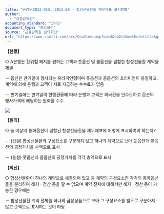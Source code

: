 ```yaml
---
title: "금감원2013-015, 2013.08 - 합성선물환의 재무제표 표시방법"
author:
  - "금융감독원"
acounting_standard: "IFRS"
document_type: "질의회신"
source: "금융감독원 질의회신"
url: "https://www.samili.com/acc/QnaView.asp?op=3&op2=1&method=title&group=2122-15;1&orgcode=1&searchword=&page=7&code=%EA%B8%88%EA%B0%90%EC%9B%902013%2D015%3A201308"
---
```

**【현황】**

○ A은행은 환위험 헤지를 원하는 고객과 풋옵션 및 콜옵션을 결합한 합성선물환 계약을 체결

－ 옵션은 만기일에 행사되는 유러피언형이며 풋옵션과 콜옵션의 프리미엄이 동일하고, 계약에 의해 은행과 고객이 서로 지급하는 수수료가 없음

－ 만기일에는 만기일의 현행환율에 따라 은행과 고객은 외국환을 인수도하고 옵션의 행사가격에 해당하는 원화를 수수

![](https://www.samili.com/mImage/etc/organ/2013/2122-2013-015-1.gif)

  
**【질의】**

○ 둘 이상의 통화옵션이 결합된 합성선물환을 재무제표에 어떻게 표시하여야 하는지?

－ (갑설) 합성선물환의 구성요소를 구분하지 않고 하나의 계약으로 보아 풋옵션과 콜옵션의 공정가치를 순액으로 표시

－ (을설) 풋옵션과 콜옵션의 공정가치를 각각 총액으로 표시

  
  

**【회신】**

○ 합성선물환이 하나의 계약으로 체결되어 있고 동 계약의 구성요소인 각각의 통화옵션들을 분리하여 해지ㆍ정산 등을 할 수 없으며 계약 전체에 대해서만 해지ㆍ정산 등이 가능한 경우에는

－ 합성선물환 계약 전체를 하나의 금융상품으로 보아 그 구성요소를 별도로 구분하지 않고 순액으로 표시하는 것이 타당
